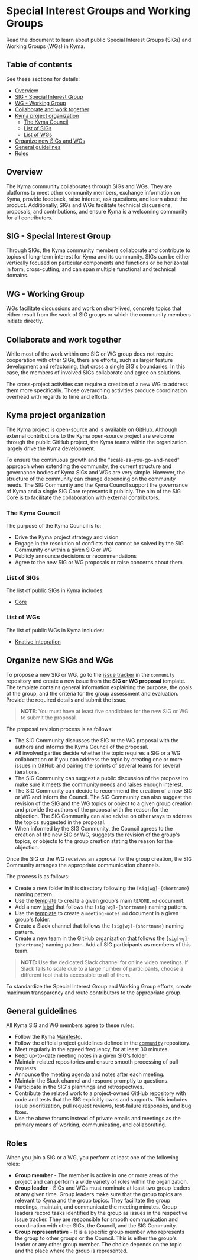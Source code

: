 # Special Interest Groups and Working Groups

Read the document to learn about public Special Interest Groups (SIGs) and Working Groups (WGs) in Kyma.

## Table of contents

See these sections for details:
* [Overview](#overview)
* [SIG - Special Interest Group](#sig---special-interest-group)
* [WG - Working Group](#wg---working-group)
* [Collaborate and work together](#collaborate-and-work-together)
* [Kyma project organization](#kyma-project-organization)
  * [The Kyma Council](#the-kyma-council)
  * [List of SIGs](#list-of-sigs)
  * [List of WGs](#list-of-wgs)
* [Organize new SIGs and WGs](#organize-new-sigs-and-wgs)
* [General guidelines](#general-guidelines)
* [Roles](#roles)

## Overview

The Kyma community collaborates through SIGs and WGs. They are platforms to meet other community members, exchange information on Kyma, provide feedback, raise interest, ask questions, and learn about the product. Additionally, SIGs and WGs facilitate technical discussions, proposals, and contributions, and ensure Kyma is a welcoming community for all contributors.

## SIG - Special Interest Group

Through SIGs, the Kyma community members collaborate and contribute to topics of long-term interest for Kyma and its community. SIGs can be either vertically focused on particular components and functions or be horizontal in form, cross-cutting, and can span multiple functional and technical domains.

## WG - Working Group

WGs facilitate discussions and work on short-lived, concrete topics that either result from the work of SIG groups or which the community members initiate directly.

## Collaborate and work together

While most of the work within one SIG or WG group does not require cooperation with other SIGs, there are efforts, such as larger feature development and refactoring, that cross a single SIG's boundaries. In this case, the members of involved SIGs collaborate and agree on solutions.

The cross-project activities can require a creation of a new WG to address them more specifically. Those overarching activities produce coordination overhead with regards to time and efforts.

## Kyma project organization

The Kyma project is open-source and is available on [GitHub](https://github.com/kyma-project). Although external contributions to the Kyma open-source project are welcome through the public GitHub project, the Kyma teams within the organization largely drive the Kyma development.

To ensure the continuous growth and the "scale-as-you-go-and-need" approach when extending the community, the current structure and governance bodies of Kyma SIGs and WGs are very simple. However, the structure of the community can change depending on the community needs. The SIG Community and the Kyma Council support the governance of Kyma and a single SIG Core represents it publicly. The aim of the SIG Core is to facilitate the collaboration with external contributors.

### The Kyma Council

The purpose of the Kyma Council is to:
* Drive the Kyma project strategy and vision
* Engage in the resolution of conflicts that cannot be solved by the SIG Community or within a given SIG or WG
* Publicly announce decisions or recommendations
* Agree to the new SIG or WG proposals or raise concerns about them

### List of SIGs

The list of public SIGs in Kyma includes:

* [Core](sig-core/README.md)

### List of WGs

The list of public WGs in Kyma includes:

* [Knative integration](wg-knative/README.md)

## Organize new SIGs and WGs

To propose a new SIG or WG, go to the [issue tracker](https://github.com/kyma-project/community/issues) in the `community` repository and create a new issue from the **SIG or WG proposal** template. The template contains general information explaining the purpose, the goals of the group, and the criteria for the group assessment and evaluation. Provide the required details and submit the issue.

>**NOTE:** You must have at least five candidates for the new SIG or WG to submit the proposal.

The proposal revision process is as follows:
* The SIG Community discusses the SIG or the WG proposal with the authors and informs the Kyma Council of the proposal.
* All involved parties decide whether the topic requires a SIG or a WG collaboration or if you can address the topic by creating one or more issues in GitHub and pairing the sprints of several teams for several iterations.
* The SIG Community can suggest a public discussion of the proposal to make sure it meets the community needs and raises enough interest.
* The SIG Community can decide to recommend the creation of a new SIG or WG and inform the Council. The SIG Community can also suggest the revision of the SIG and the WG topics or object to a given group creation and provide the authors of the proposal with the reason for the objection. The SIG Community can also advise on other ways to address the topics suggested in the proposal.  
* When informed by the SIG Community, the Council agrees to the creation of the new SIG or WG, suggests the revision of the group's topics, or objects to the group creation stating the reason for the objection.

Once the SIG or the WG receives an approval for the group creation, the SIG Community arranges the appropriate communication channels.

The process is as follows:
 * Create a new folder in this directory following the `[sig|wg]-{shortname}` naming pattern.
 * Use the [template](../guidelines/templates/resources/sig-wg-readme-template.md) to create a given group's main `README.md` document.
 * Add a new [label](https://github.com/kyma-project/community/labels) that follows the `[sig|wg]-{shortname}` naming pattern.
 * Use the [template](../guidelines/templates/resources/sig-wg-meeting-notes-template.md) to create a `meeting-notes.md` document in a given group's folder.
 * Create a Slack channel that follows the `[sig|wg]-{shortname}` naming pattern.
 * Create a new team in the GitHub organization that follows the `[sig|wg]-{shortname}` naming pattern. Add all SIG participants as members of this team.

>**NOTE:** Use the dedicated Slack channel for online video meetings. If Slack fails to scale due to a large number of participants, choose a different tool that is accessible to all of them.

To standardize the Special Interest Group and Working Group efforts, create maximum transparency and route contributors to the appropriate group.

## General guidelines

All Kyma SIG and WG members agree to these rules:
* Follow the Kyma [Manifesto](https://kyma-project.github.io/community/).
* Follow the official project guidelines defined in the [`community`](https://github.com/kyma-project/community/blob/master/README.md) repository.
* Meet regularly in the agreed frequency, for at least 30 minutes.
* Keep up-to-date meeting notes in a given SIG's folder.
* Maintain related repositories and ensure smooth processing of pull requests.
* Announce the meeting agenda and notes after each meeting.
* Maintain the Slack channel and respond promptly to questions.
* Participate in the SIG's plannings and retrospectives.
* Contribute the related work to a project-owned GitHub repository with code and tests that the SIG explicitly owns and supports. This includes issue prioritization, pull request reviews, test-failure responses, and bug fixes.
* Use the above forums instead of private emails and meetings as the primary means of working, communicating, and collaborating.

## Roles

When you join a SIG or a WG, you perform at least one of the following roles:
* **Group member** - The member is active in one or more areas of the project and can perform a wide variety of roles within the organization.
* **Group leader** - SIGs and WGs must nominate at least two group leaders at any given time. Group leaders make sure that the group topics are relevant to Kyma and the group topics. They facilitate the group meetings, maintain, and communicate the meeting minutes. Group leaders record tasks identified by the group as issues in the respective issue tracker. They are responsible for smooth communication and coordination with other SIGs, the Council, and the SIG Community.
* **Group representative** - It is a specific group member who represents the group to other groups or the Council. This is either the group's leader or any other group member. The choice depends on the topic and the place where the group is represented.
